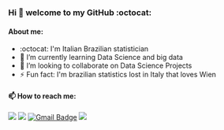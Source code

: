 
### Hi 👋 welcome to my GitHub :octocat:
#### About me:

- :octocat:  I'm Italian Brazilian statistician
- 🌱 I’m currently learning Data Science and big data
- 👯 I’m looking to collaborate on Data Science Projects
- ⚡ Fun fact: I'm brazilian statistics lost in Italy that loves Wien

####  📫 How to reach me: 

[<img src="https://img.shields.io/badge/linkedin-%230077B5.svg?&style=for-the-badge&logo=linkedin&logoColor=white" />](https://www.linkedin.com/in/alessandra-barbosa/) [<img src = "https://img.shields.io/badge/instagram-%23E4405F.svg?&style=for-the-badge&logo=instagram&logoColor=white">](https://www.instagram.com/alessandra-barbosa/) 
 [![Gmail Badge](https://img.shields.io/badge/Gmail-D14836?style=for-the-badge&logo=gmail&logoColor=white&link=mailto:rsoliveira.c@gmail.com)](mailto:adeabarbosa@gmail.com)  [<img src="https://img.shields.io/badge/medium-%2312100E.svg?&style=for-the-badge&logo=medium&logoColor=white" />](https://medium.com/@alessandra-barbosa) 

<!--
**alessandra-barbosa/alessandra-barbosa** is a ✨ _special_ ✨ repository because its `README.md` (this file) appears on your GitHub profile.


-->
